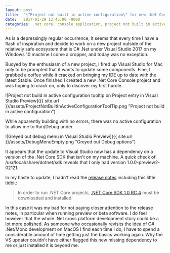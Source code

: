 ```yaml
---
layout: post
title:  "\"Project not built in active configuration\" for new .Net Core Console Application under Visual Studio for Mac"
date:   2017-01-29 13:45:00 -0000
categories: .net core, console application, project not built in active configuration, visual studio mac
---
```

As is a depressingly regular occurrence, it seems that every time I have a flash of inspiration and decide to work on a new project outside of the relatively safe ecosystem that is C# .Net under Visual Studio 2017 on my Windows 10 machine I come a cropper, and today was no exception.

Buoyed by the enthusiasm of a new project, I fired up Visual Studio for Mac only to be prompted that it wants to update some components. Fine, I grabbed a coffee while it cracked on bringing my IDE up to date with the latest Stable. Once finished I created a new .Net Core Console project and was hoping to crack on, only to discover my first hurdle. 

![Project not build in active configuration tooltip on Project entry in Visual Studio Preview]({{ site.url }}/assets/ProjectNotBuiltInActiveConfigurationToolTip.png "Project not build in active configuration")

While apparently building with no errors, there was no active configuration to allow me to Run/Debug under.

![Greyed out debug menu in Visual Studio Preview]({{ site.url }}/assets/DebugMenuEmpty.png "Greyed out Debug options")

It appears that the update to Visual Studio now has a dependency on a version of the .Net Core SDK that isn't on my machine. A quick check of /usr/local/share/dotnet/sdk reveals that I only had version 1.0.0-preview2-02121. 

In my haste to update, I hadn't read the [release notes](https://developer.xamarin.com/releases/vs-mac/preview/vs-mac-preview1/) including this little tidbit:

> In order to run .NET Core projects, [.NET Core SDK 1.0 RC 4](https://dotnetcli.blob.core.windows.net/dotnet/Sdk/rel-1.0.0/dotnet-dev-osx-x64.latest.pkg) must be downloaded and installed

In this case it was my bad for not paying closer attention to the release notes, in particular when running preview or beta software. I do feel however that the whole .Net cross platform development story could be a lot more polished. As someone who occasionally revisits the idea of C# .Net/Mono development on MacOS I find each time I do, I have to spend a considerable amount of time getting just the basics working again. Why the VS updater couldn't have either flagged this new missing dependency to me or just installed it is beyond me.


